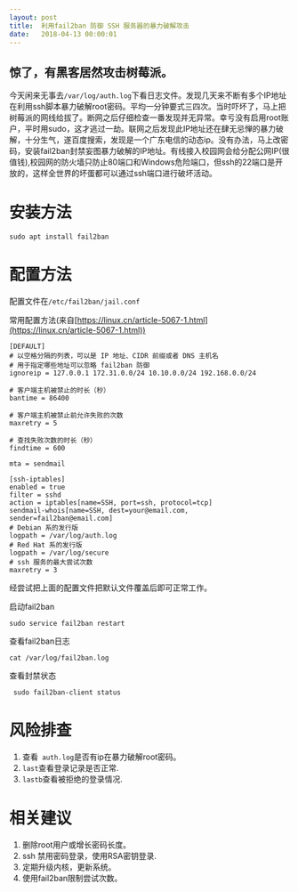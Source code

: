 ```yaml
---
layout: post
title:  利用fail2ban 防御 SSH 服务器的暴力破解攻击
date:   2018-04-13 00:00:01
---
```


## 惊了，有黑客居然攻击树莓派。
今天闲来无事去`/var/log/auth.log`下看日志文件。发现几天来不断有多个IP地址在利用ssh脚本暴力破解root密码。平均一分钟要式三四次。当时吓坏了，马上把树莓派的网线给拔了。断网之后仔细检查一番发现并无异常。幸亏没有启用root账户，平时用sudo，这才逃过一劫。联网之后发现此IP地址还在肆无忌惮的暴力破解，十分生气，遂百度搜索，发现是一个广东电信的动态ip。没有办法，马上改密码，安装fail2ban封禁妄图暴力破解的IP地址。有线接入校园网会给分配公网IP(很值钱),校园网的防火墙只防止80端口和Windows危险端口，但ssh的22端口是开放的，这样全世界的坏蛋都可以通过ssh端口进行破坏活动。

# 安装方法
    sudo apt install fail2ban
# 配置方法
配置文件在`/etc/fail2ban/jail.conf`

常用配置方法(来自[https://linux.cn/article-5067-1.html](https://linux.cn/article-5067-1.html))

```
[DEFAULT]
# 以空格分隔的列表，可以是 IP 地址、CIDR 前缀或者 DNS 主机名
# 用于指定哪些地址可以忽略 fail2ban 防御
ignoreip = 127.0.0.1 172.31.0.0/24 10.10.0.0/24 192.168.0.0/24

# 客户端主机被禁止的时长（秒）
bantime = 86400

# 客户端主机被禁止前允许失败的次数
maxretry = 5

# 查找失败次数的时长（秒）
findtime = 600

mta = sendmail

[ssh-iptables]
enabled = true
filter = sshd
action = iptables[name=SSH, port=ssh, protocol=tcp]
sendmail-whois[name=SSH, dest=your@email.com, sender=fail2ban@email.com]
# Debian 系的发行版
logpath = /var/log/auth.log
# Red Hat 系的发行版
logpath = /var/log/secure
# ssh 服务的最大尝试次数
maxretry = 3
```

经尝试把上面的配置文件把默认文件覆盖后即可正常工作。

启动fail2ban

`sudo service fail2ban restart`

查看fail2ban日志

`cat /var/log/fail2ban.log`

查看封禁状态

` sudo fail2ban-client status`

# 风险排查
1. 查看` auth.log`是否有ip在暴力破解root密码。
2. `last`查看登录记录是否正常.
3. `lastb`查看被拒绝的登录情况.

# 相关建议
1. 删除root用户或增长密码长度。
2. ssh 禁用密码登录，使用RSA密钥登录.
3. 定期升级内核，更新系统。
4. 使用fail2ban限制尝试次数。
